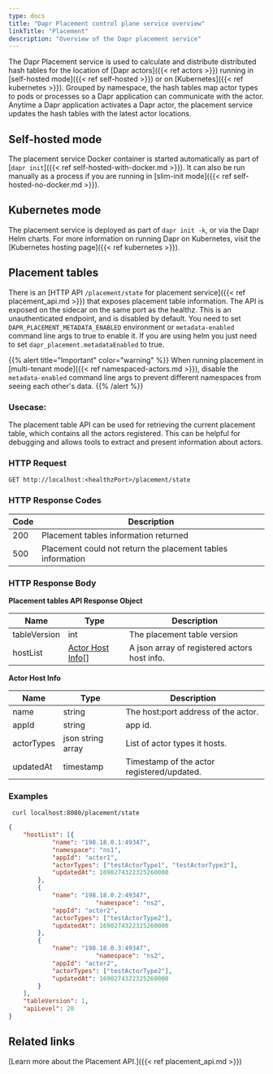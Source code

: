 ```yaml
---
type: docs
title: "Dapr Placement control plane service overview"
linkTitle: "Placement"
description: "Overview of the Dapr placement service"
---
```


The Dapr Placement service is used to calculate and distribute distributed hash tables for the location of [Dapr actors]({{< ref actors >}}) running in [self-hosted mode]({{< ref self-hosted >}}) or on [Kubernetes]({{< ref kubernetes >}}). Grouped by namespace, the hash tables map actor types to pods or processes so a Dapr application can communicate with the actor. Anytime a Dapr application activates a Dapr actor, the placement service updates the hash tables with the latest actor locations.

## Self-hosted mode

The placement service Docker container is started automatically as part of [`dapr init`]({{< ref self-hosted-with-docker.md >}}). It can also be run manually as a process if you are running in [slim-init mode]({{< ref self-hosted-no-docker.md >}}).

## Kubernetes mode

The placement service is deployed as part of `dapr init -k`, or via the Dapr Helm charts. For more information on running Dapr on Kubernetes, visit the [Kubernetes hosting page]({{< ref kubernetes >}}).

## Placement tables

There is an [HTTP API `/placement/state` for placement service]({{< ref placement_api.md >}}) that exposes placement table information. The API is exposed on the sidecar on the same port as the healthz. This is an unauthenticated endpoint, and is disabled by default. You need to set `DAPR_PLACEMENT_METADATA_ENABLED` environment or `metadata-enabled` command line args to true to enable it. If you are using helm you just need to set `dapr_placement.metadataEnabled` to true.

{{% alert title="Important" color="warning" %}}
When running placement in [multi-tenant mode]({{< ref namespaced-actors.md >}}), disable the `metadata-enabled` command line args to prevent different namespaces from seeing each other's data.
{{% /alert %}}

### Usecase:
The placement table API can be used for retrieving the current placement table, which contains all the actors registered. This can be helpful for debugging and allows tools to extract and present information about actors.

### HTTP Request

```
GET http://localhost:<healthzPort>/placement/state
```

### HTTP Response Codes

Code | Description
---- | -----------
200  | Placement tables information returned
500  | Placement could not return the placement tables information

### HTTP Response Body

**Placement tables API Response Object**

Name                   | Type                                                                  | Description
----                   | ----                                                                  | -----------
tableVersion           | int                                                                   | The placement table version
hostList               | [Actor Host Info](#actorhostinfo)[]                                   | A json array of registered actors host info.

<a id="actorhostinfo"></a>**Actor Host Info**

Name  | Type    | Description
----  | ----    | -----------
name  | string  | The host:port address of the actor.
appId | string  | app id.
actorTypes | json string array | List of actor types it hosts.
updatedAt | timestamp | Timestamp of the actor registered/updated.

### Examples

```shell
 curl localhost:8080/placement/state
```

```json
{
    "hostList": [{
            "name": "198.18.0.1:49347",
            "namespace": "ns1",
            "appId": "actor1",
            "actorTypes": ["testActorType1", "testActorType3"],
            "updatedAt": 1690274322325260000
        },
        {
            "name": "198.18.0.2:49347",
                        "namespace": "ns2",
            "appId": "actor2",
            "actorTypes": ["testActorType2"],
            "updatedAt": 1690274322325260000
        },
        {
            "name": "198.18.0.3:49347",
                        "namespace": "ns2",
            "appId": "actor2",
            "actorTypes": ["testActorType2"],
            "updatedAt": 1690274322325260000
        }
    ],
    "tableVersion": 1,
    "apiLevel": 20
}
```

## Related links

[Learn more about the Placement API.]({{< ref placement_api.md >}})